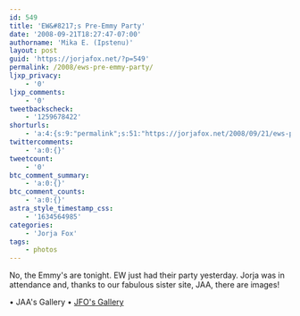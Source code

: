 ```yaml
---
id: 549
title: 'EW&#8217;s Pre-Emmy Party'
date: '2008-09-21T18:27:47-07:00'
authorname: 'Mika E. (Ipstenu)'
layout: post
guid: 'https://jorjafox.net/?p=549'
permalink: /2008/ews-pre-emmy-party/
ljxp_privacy:
    - '0'
ljxp_comments:
    - '0'
tweetbackscheck:
    - '1259678422'
shorturls:
    - 'a:4:{s:9:"permalink";s:51:"https://jorjafox.net/2008/09/21/ews-pre-emmy-party/";s:7:"tinyurl";s:25:"http://tinyurl.com/ltdg7r";s:4:"isgd";s:18:"http://is.gd/53Zzm";s:5:"bitly";s:20:"http://bit.ly/4LszVL";}'
twittercomments:
    - 'a:0:{}'
tweetcount:
    - '0'
btc_comment_summary:
    - 'a:0:{}'
btc_comment_counts:
    - 'a:0:{}'
astra_style_timestamp_css:
    - '1634564985'
categories:
    - 'Jorja Fox'
tags:
    - photos
---
```


No, the Emmy's are tonight. EW just had their party yesterday.  Jorja was in attendance and, thanks to our fabulous sister site, JAA, there are images!

&bull; JAA's Gallery
&bull; <a href="https://jorjafox.net/gallery/pub/events/20080920-ewpreemmy/">JFO's Gallery</a>
